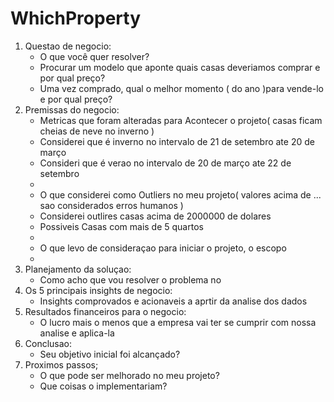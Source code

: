 # WhichProperty

1. Questao de negocio:
    - O que você quer resolver?
    - Procurar um modelo que aponte quais casas deveriamos comprar e por qual preço?
    - Uma vez comprado, qual o melhor momento ( do ano )para vende-lo e por qual preço?
2. Premissas do negocio:
    - Metricas que foram alteradas para Acontecer o projeto( casas ficam cheias de neve no inverno )
    - Considerei que é inverno no intervalo de 21 de setembro ate 20 de março 
    - Consideri que é verao no intervalo de 20 de março ate 22 de setembro
    - 
    - O que considerei como Outliers no meu projeto( valores acima de ... sao considerados erros humanos )
    - Considerei outlires casas acima de 2000000 de dolares
    - Possiveis Casas com mais de 5 quartos
    - 
    - O que levo de consideraçao para iniciar o projeto, o escopo
    - 
3. Planejamento da soluçao:
    - Como acho que vou resolver o problema no 
4. Os 5 principais insights de negocio:
    - Insights comprovados e acionaveis a aprtir da analise dos dados
5. Resultados financeiros para o negocio:
    - O lucro mais o menos que a empresa vai ter se cumprir com nossa analise e aplica-la
6. Conclusao:
    - Seu objetivo inicial foi alcançado?
7. Proximos passos;
    - O que pode ser melhorado no meu projeto?
    - Que coisas o implementariam?

